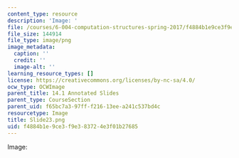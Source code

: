 ```yaml
---
content_type: resource
description: 'Image: '
file: /courses/6-004-computation-structures-spring-2017/f4884b1e9ce3f9e383724e3f01b27685_Slide23.png
file_size: 144914
file_type: image/png
image_metadata:
  caption: ''
  credit: ''
  image-alt: ''
learning_resource_types: []
license: https://creativecommons.org/licenses/by-nc-sa/4.0/
ocw_type: OCWImage
parent_title: 14.1 Annotated Slides
parent_type: CourseSection
parent_uid: f65bc7a3-97ff-f216-13ee-a241c537bd4c
resourcetype: Image
title: Slide23.png
uid: f4884b1e-9ce3-f9e3-8372-4e3f01b27685
---
```

Image: 